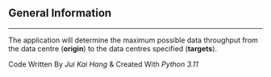 ## General Information
---
The application will determine the maximum possible data throughput from the data centre (**origin**) to the data centres specified (**targets**).

Code Written By *Jui Kai Hang* & Created With *Python 3.11*